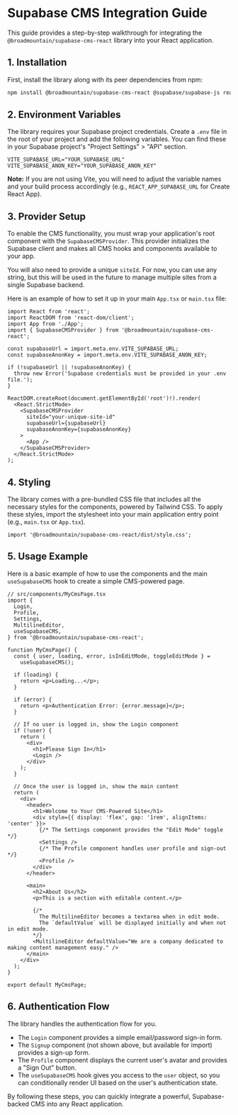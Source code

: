 # Supabase CMS Integration Guide

This guide provides a step-by-step walkthrough for integrating the `@broadmountain/supabase-cms-react` library into your React application.

## 1. Installation

First, install the library along with its peer dependencies from npm:

```bash
npm install @broadmountain/supabase-cms-react @supabase/supabase-js react react-dom
```

## 2. Environment Variables

The library requires your Supabase project credentials. Create a `.env` file in the root of your project and add the following variables. You can find these in your Supabase project's "Project Settings" > "API" section.

```
VITE_SUPABASE_URL="YOUR_SUPABASE_URL"
VITE_SUPABASE_ANON_KEY="YOUR_SUPABASE_ANON_KEY"
```

**Note:** If you are not using Vite, you will need to adjust the variable names and your build process accordingly (e.g., `REACT_APP_SUPABASE_URL` for Create React App).

## 3. Provider Setup

To enable the CMS functionality, you must wrap your application's root component with the `SupabaseCMSProvider`. This provider initializes the Supabase client and makes all CMS hooks and components available to your app.

You will also need to provide a unique `siteId`. For now, you can use any string, but this will be used in the future to manage multiple sites from a single Supabase backend.

Here is an example of how to set it up in your main `App.tsx` or `main.tsx` file:

```tsx
import React from 'react';
import ReactDOM from 'react-dom/client';
import App from './App';
import { SupabaseCMSProvider } from '@broadmountain/supabase-cms-react';

const supabaseUrl = import.meta.env.VITE_SUPABASE_URL;
const supabaseAnonKey = import.meta.env.VITE_SUPABASE_ANON_KEY;

if (!supabaseUrl || !supabaseAnonKey) {
  throw new Error('Supabase credentials must be provided in your .env file.');
}

ReactDOM.createRoot(document.getElementById('root')!).render(
  <React.StrictMode>
    <SupabaseCMSProvider
      siteId="your-unique-site-id"
      supabaseUrl={supabaseUrl}
      supabaseAnonKey={supabaseAnonKey}
    >
      <App />
    </SupabaseCMSProvider>
  </React.StrictMode>
);
```

## 4. Styling

The library comes with a pre-bundled CSS file that includes all the necessary styles for the components, powered by Tailwind CSS. To apply these styles, import the stylesheet into your main application entry point (e.g., `main.tsx` or `App.tsx`).

```tsx
import '@broadmountain/supabase-cms-react/dist/style.css';
```

## 5. Usage Example

Here is a basic example of how to use the components and the main `useSupabaseCMS` hook to create a simple CMS-powered page.

```tsx
// src/components/MyCmsPage.tsx
import {
  Login,
  Profile,
  Settings,
  MultilineEditor,
  useSupabaseCMS,
} from '@broadmountain/supabase-cms-react';

function MyCmsPage() {
  const { user, loading, error, isInEditMode, toggleEditMode } =
    useSupabaseCMS();

  if (loading) {
    return <p>Loading...</p>;
  }

  if (error) {
    return <p>Authentication Error: {error.message}</p>;
  }

  // If no user is logged in, show the Login component
  if (!user) {
    return (
      <div>
        <h1>Please Sign In</h1>
        <Login />
      </div>
    );
  }

  // Once the user is logged in, show the main content
  return (
    <div>
      <header>
        <h1>Welcome to Your CMS-Powered Site</h1>
        <div style={{ display: 'flex', gap: '1rem', alignItems: 'center' }}>
          {/* The Settings component provides the "Edit Mode" toggle */}
          <Settings />
          {/* The Profile component handles user profile and sign-out */}
          <Profile />
        </div>
      </header>

      <main>
        <h2>About Us</h2>
        <p>This is a section with editable content.</p>

        {/* 
          The MultilineEditor becomes a textarea when in edit mode.
          The `defaultValue` will be displayed initially and when not in edit mode.
        */}
        <MultilineEditor defaultValue="We are a company dedicated to making content management easy." />
      </main>
    </div>
  );
}

export default MyCmsPage;
```

## 6. Authentication Flow

The library handles the authentication flow for you.

- The `Login` component provides a simple email/password sign-in form.
- The `Signup` component (not shown above, but available for import) provides a sign-up form.
- The `Profile` component displays the current user's avatar and provides a "Sign Out" button.
- The `useSupabaseCMS` hook gives you access to the `user` object, so you can conditionally render UI based on the user's authentication state.

By following these steps, you can quickly integrate a powerful, Supabase-backed CMS into any React application.
